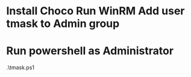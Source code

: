 # Install Choco Run WinRM Add user tmask to Admin group

# Run powershell as Administrator

.\tmask.ps1
